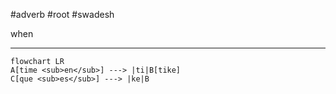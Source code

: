  #adverb #root #swadesh

when
***
```mermaid  
flowchart LR
A[time <sub>en</sub>] ---> |ti|B[tike]
C[que <sub>es</sub>] ---> |ke|B
```